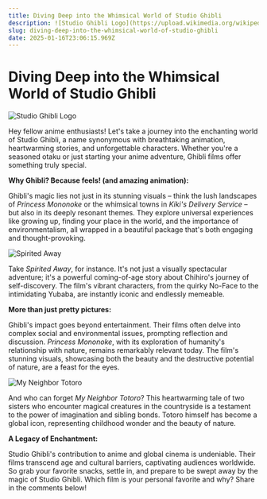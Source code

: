 ```yaml
---
title: Diving Deep into the Whimsical World of Studio Ghibli
description: ![Studio Ghibli Logo](https://upload.wikimedia.org/wikipedia/commons/thumb/1/15/Studio_Ghibli_logo.svg/1200px-Studio_Ghibli_logo.svg.png)
slug: diving-deep-into-the-whimsical-world-of-studio-ghibli
date: 2025-01-16T23:06:15.969Z
---
```


# Diving Deep into the Whimsical World of Studio Ghibli

![Studio Ghibli Logo](https://upload.wikimedia.org/wikipedia/commons/thumb/1/15/Studio_Ghibli_logo.svg/1200px-Studio_Ghibli_logo.svg.png)

Hey fellow anime enthusiasts! Let's take a journey into the enchanting world of Studio Ghibli, a name synonymous with breathtaking animation, heartwarming stories, and unforgettable characters.  Whether you're a seasoned otaku or just starting your anime adventure, Ghibli films offer something truly special.

**Why Ghibli? Because feels! (and amazing animation):**

Ghibli's magic lies not just in its stunning visuals – think the lush landscapes of *Princess Mononoke* or the whimsical towns in *Kiki's Delivery Service* – but also in its deeply resonant themes.  They explore universal experiences like growing up, finding your place in the world, and the importance of environmentalism, all wrapped in a beautiful package that's both engaging and thought-provoking.

![Spirited Away](https://upload.wikimedia.org/wikipedia/en/thumb/2/2f/Spirited_Away.jpg/220px-Spirited_Away.jpg)

Take *Spirited Away*, for instance.  It's not just a visually spectacular adventure; it's a powerful coming-of-age story about Chihiro's journey of self-discovery.  The film's vibrant characters, from the quirky No-Face to the intimidating Yubaba, are instantly iconic and endlessly memeable.

**More than just pretty pictures:**

Ghibli's impact goes beyond entertainment.  Their films often delve into complex social and environmental issues, prompting reflection and discussion. *Princess Mononoke*, with its exploration of humanity's relationship with nature, remains remarkably relevant today.  The film's stunning visuals, showcasing both the beauty and the destructive potential of nature, are a feast for the eyes.

![My Neighbor Totoro](https://upload.wikimedia.org/wikipedia/en/thumb/1/1f/My_Neighbor_Totoro.jpg/220px-My_Neighbor_Totoro.jpg)

And who can forget *My Neighbor Totoro*? This heartwarming tale of two sisters who encounter magical creatures in the countryside is a testament to the power of imagination and sibling bonds.  Totoro himself has become a global icon, representing childhood wonder and the beauty of nature.

**A Legacy of Enchantment:**

Studio Ghibli's contribution to anime and global cinema is undeniable.  Their films transcend age and cultural barriers, captivating audiences worldwide. So grab your favorite snacks, settle in, and prepare to be swept away by the magic of Studio Ghibli.  Which film is your personal favorite and why? Share in the comments below!